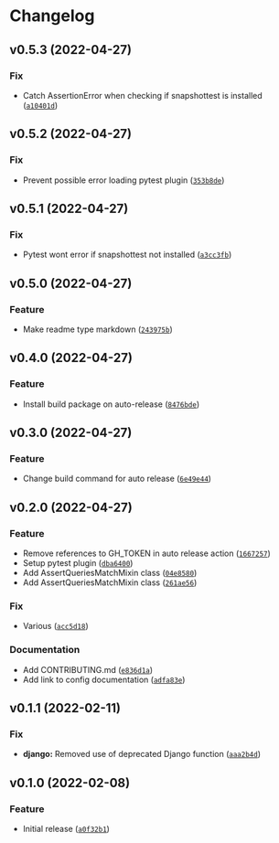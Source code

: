 # Changelog

<!--next-version-placeholder-->

## v0.5.3 (2022-04-27)
### Fix
* Catch AssertionError when checking if snapshottest is installed ([`a10401d`](https://github.com/cedar-team/snapshot-queries/commit/a10401dfa9c7b155d46d7c1540fc5deb5e3c5eb3))

## v0.5.2 (2022-04-27)
### Fix
* Prevent possible error loading pytest plugin ([`353b8de`](https://github.com/cedar-team/snapshot-queries/commit/353b8ded05c42bd9c40cd50f6d2f6120374af343))

## v0.5.1 (2022-04-27)
### Fix
* Pytest wont error if snapshottest not installed ([`a3cc3fb`](https://github.com/cedar-team/snapshot-queries/commit/a3cc3fbe5d121b11a180487e5da6c4ce6020f4c7))

## v0.5.0 (2022-04-27)
### Feature
* Make readme type markdown ([`243975b`](https://github.com/cedar-team/snapshot-queries/commit/243975b94e7ed723fde47a9ed58d08e732a17e78))

## v0.4.0 (2022-04-27)
### Feature
* Install build package on auto-release ([`8476bde`](https://github.com/cedar-team/snapshot-queries/commit/8476bdef0f5109141f4f83745682f54d1275e16d))

## v0.3.0 (2022-04-27)
### Feature
* Change build command for auto release ([`6e49e44`](https://github.com/cedar-team/snapshot-queries/commit/6e49e44803a7cd0b63465dc7990b4a9e33e2c408))

## v0.2.0 (2022-04-27)
### Feature
* Remove references to GH_TOKEN in auto release action ([`1667257`](https://github.com/cedar-team/snapshot-queries/commit/166725759bf31593b74fcb9c610391f29418d165))
* Setup pytest plugin ([`dba6400`](https://github.com/cedar-team/snapshot-queries/commit/dba6400d1a72fd3d80db25f83dcc04d0735622f6))
* Add AssertQueriesMatchMixin class ([`04e8580`](https://github.com/cedar-team/snapshot-queries/commit/04e85804b6a7f1f3f849afaa9f505656e6d61478))
* Add AssertQueriesMatchMixin class ([`261ae56`](https://github.com/cedar-team/snapshot-queries/commit/261ae5629dbac47e2797796ffb2056aafd41dab8))

### Fix
* Various ([`acc5d18`](https://github.com/cedar-team/snapshot-queries/commit/acc5d186d6515052e4f4ac3e837cbab531c31bb3))

### Documentation
* Add CONTRIBUTING.md ([`e836d1a`](https://github.com/cedar-team/snapshot-queries/commit/e836d1ac266afd18471dc1f359c5fcf91311b844))
* Add link to config documentation ([`adfa83e`](https://github.com/cedar-team/snapshot-queries/commit/adfa83ed6299571be80cbcafa46ec8d4e1451f3d))

## v0.1.1 (2022-02-11)
### Fix
* **django:** Removed use of deprecated Django function ([`aaa2b4d`](https://github.com/cedar-team/snapshot-queries/commit/aaa2b4d52875024bd92f30c2571c198508345a6b))

## v0.1.0 (2022-02-08)
### Feature
* Initial release ([`a0f32b1`](https://github.com/cedar-team/snapshot-queries/commit/a0f32b1550b51ce6577cc90c385e2c283d7ce301))
